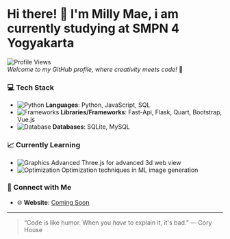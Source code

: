 # Hi there! 👋 I'm Milly Mae, i am currently studying at SMPN 4 Yogyakarta

![Profile Views](https://komarev.com/ghpvc/?username=superevilstockholm&color=blueviolet&style=flat-square)  
*Welcome to my GitHub profile, where creativity meets code!* 🚀

### 💻 Tech Stack
- ![Python](https://img.icons8.com/color/20/000000/python.png) **Languages**: Python, JavaScript, SQL
- ![Frameworks](https://img.icons8.com/color/20/000000/javascript.png) **Libraries/Frameworks**: Fast-Api, Flask, Quart, Bootstrap, Vue.js
- ![Database](https://img.icons8.com/color/20/000000/database.png) **Databases**: SQLite, MySQL

### 📈 Currently Learning
- ![Graphics](https://img.icons8.com/color/20/000000/3d-view.png) Advanced Three.js for advanced 3d web view
- ![Optimization](https://img.icons8.com/color/20/000000/optimization.png) Optimization techniques in ML image generation

### 🤝 Connect with Me
- 🌐 **Website**: [Coming Soon](https://github.com)

---

> “Code is like humor. When you *have* to explain it, it's bad.” — Cory House
